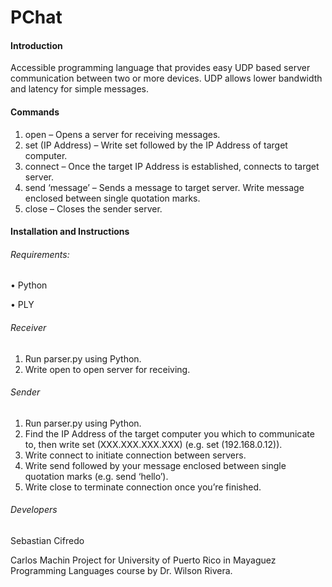 # PChat

#### Introduction
  Accessible programming language that provides easy UDP based server communication between two or more devices. UDP allows lower bandwidth and latency for simple messages.
  
#### Commands
  1.	open – Opens a server for receiving messages.
  2.	set (IP Address) – Write set followed by the IP Address of target computer.
  3.	connect – Once the target IP Address is established, connects to target server.
  4.	send ‘message’ – Sends a message to target server. Write message enclosed between single quotation marks.
  5.	close – Closes the sender server.

#### Installation and Instructions

###### Requirements:
  •	Python
  
  •	PLY

###### Receiver
  1.	Run parser.py using Python.
  2.	Write open to open server for receiving.

###### Sender
  1.	Run parser.py using Python.
  2.	Find the IP Address of the target computer you which to communicate to, then write set (XXX.XXX.XXX.XXX) (e.g. set (192.168.0.12)).
  3.	Write connect to initiate connection between servers.
  4.	Write send followed by your message enclosed between single quotation marks (e.g. send ‘hello’).
  5.	Write close to terminate connection once you’re finished.

###### Developers
Sebastian Cifredo

Carlos Machin
Project for University of Puerto Rico in Mayaguez Programming Languages course by Dr. Wilson Rivera.
